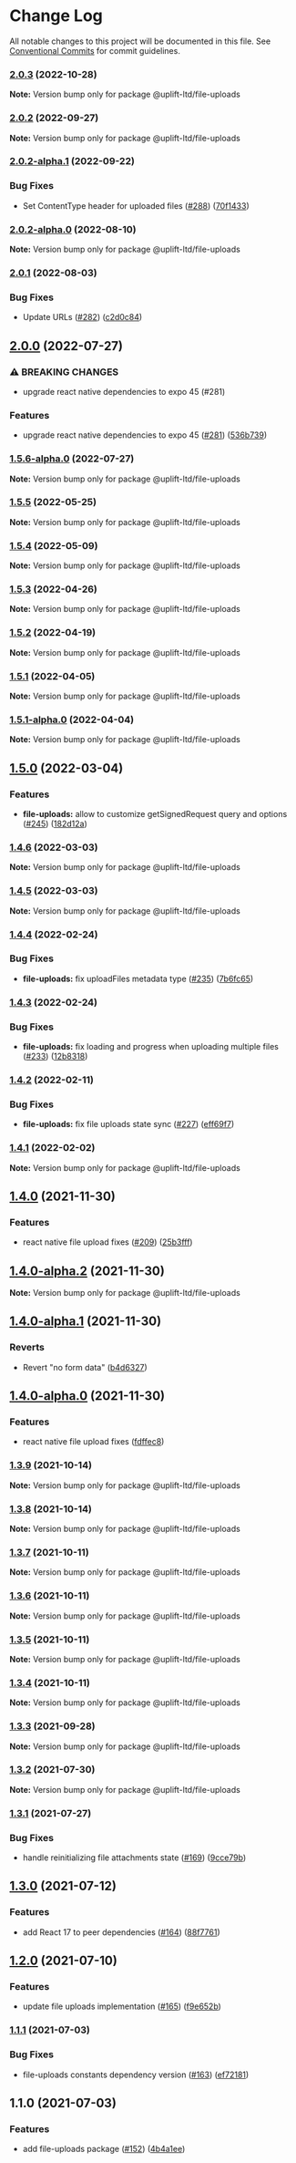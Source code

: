 # Change Log

All notable changes to this project will be documented in this file.
See [Conventional Commits](https://conventionalcommits.org) for commit guidelines.

### [2.0.3](https://github.com/uplift-ltd/nexus/compare/@uplift-ltd/file-uploads@2.0.2...@uplift-ltd/file-uploads@2.0.3) (2022-10-28)

**Note:** Version bump only for package @uplift-ltd/file-uploads





### [2.0.2](https://github.com/uplift-ltd/nexus/compare/@uplift-ltd/file-uploads@2.0.2-alpha.1...@uplift-ltd/file-uploads@2.0.2) (2022-09-27)

**Note:** Version bump only for package @uplift-ltd/file-uploads





### [2.0.2-alpha.1](https://github.com/uplift-ltd/nexus/compare/@uplift-ltd/file-uploads@2.0.1...@uplift-ltd/file-uploads@2.0.2-alpha.1) (2022-09-22)


### Bug Fixes

* Set ContentType header for uploaded files ([#288](https://github.com/uplift-ltd/nexus/issues/288)) ([70f1433](https://github.com/uplift-ltd/nexus/commit/70f143351278b8552f90682d617b588cb3ddf91b))



### [2.0.2-alpha.0](https://github.com/uplift-ltd/nexus/compare/@uplift-ltd/file-uploads@2.0.1...@uplift-ltd/file-uploads@2.0.2-alpha.0) (2022-08-10)

**Note:** Version bump only for package @uplift-ltd/file-uploads





### [2.0.1](https://github.com/uplift-ltd/nexus/compare/@uplift-ltd/file-uploads@2.0.0...@uplift-ltd/file-uploads@2.0.1) (2022-08-03)


### Bug Fixes

* Update URLs ([#282](https://github.com/uplift-ltd/nexus/issues/282)) ([c2d0c84](https://github.com/uplift-ltd/nexus/commit/c2d0c843c8eb18c4a9ae360ee2d840f5be388fac))



## [2.0.0](https://github.com/uplift-ltd/nexus/compare/@uplift-ltd/file-uploads@1.5.5...@uplift-ltd/file-uploads@2.0.0) (2022-07-27)


### ⚠ BREAKING CHANGES

* upgrade react native dependencies to expo 45 (#281)

### Features

* upgrade react native dependencies to expo 45 ([#281](https://github.com/uplift-ltd/nexus/issues/281)) ([536b739](https://github.com/uplift-ltd/nexus/commit/536b7390efd620be40953cd7c800fdeaf87489fc))



### [1.5.6-alpha.0](https://github.com/uplift-ltd/nexus/compare/@uplift-ltd/file-uploads@1.5.5...@uplift-ltd/file-uploads@1.5.6-alpha.0) (2022-07-27)

**Note:** Version bump only for package @uplift-ltd/file-uploads





### [1.5.5](https://github.com/uplift-ltd/nexus/compare/@uplift-ltd/file-uploads@1.5.4...@uplift-ltd/file-uploads@1.5.5) (2022-05-25)

**Note:** Version bump only for package @uplift-ltd/file-uploads





### [1.5.4](https://github.com/uplift-ltd/nexus/compare/@uplift-ltd/file-uploads@1.5.3...@uplift-ltd/file-uploads@1.5.4) (2022-05-09)

**Note:** Version bump only for package @uplift-ltd/file-uploads





### [1.5.3](https://github.com/uplift-ltd/nexus/compare/@uplift-ltd/file-uploads@1.5.2...@uplift-ltd/file-uploads@1.5.3) (2022-04-26)

**Note:** Version bump only for package @uplift-ltd/file-uploads





### [1.5.2](https://github.com/uplift-ltd/nexus/compare/@uplift-ltd/file-uploads@1.5.1...@uplift-ltd/file-uploads@1.5.2) (2022-04-19)

**Note:** Version bump only for package @uplift-ltd/file-uploads





### [1.5.1](https://github.com/uplift-ltd/nexus/compare/@uplift-ltd/file-uploads@1.5.1-alpha.0...@uplift-ltd/file-uploads@1.5.1) (2022-04-05)

**Note:** Version bump only for package @uplift-ltd/file-uploads





### [1.5.1-alpha.0](https://github.com/uplift-ltd/nexus/compare/@uplift-ltd/file-uploads@1.5.0...@uplift-ltd/file-uploads@1.5.1-alpha.0) (2022-04-04)

**Note:** Version bump only for package @uplift-ltd/file-uploads





## [1.5.0](https://github.com/uplift-ltd/nexus/compare/@uplift-ltd/file-uploads@1.4.6...@uplift-ltd/file-uploads@1.5.0) (2022-03-04)


### Features

* **file-uploads:** allow to customize getSignedRequest query and options ([#245](https://github.com/uplift-ltd/nexus/issues/245)) ([182d12a](https://github.com/uplift-ltd/nexus/commit/182d12a518059bdc8edeaa47e81df4fb2b26eb2f))



### [1.4.6](https://github.com/uplift-ltd/nexus/compare/@uplift-ltd/file-uploads@1.4.5...@uplift-ltd/file-uploads@1.4.6) (2022-03-03)

**Note:** Version bump only for package @uplift-ltd/file-uploads





### [1.4.5](https://github.com/uplift-ltd/nexus/compare/@uplift-ltd/file-uploads@1.4.4...@uplift-ltd/file-uploads@1.4.5) (2022-03-03)

**Note:** Version bump only for package @uplift-ltd/file-uploads





### [1.4.4](https://github.com/uplift-ltd/nexus/compare/@uplift-ltd/file-uploads@1.4.3...@uplift-ltd/file-uploads@1.4.4) (2022-02-24)


### Bug Fixes

* **file-uploads:** fix uploadFiles metadata type ([#235](https://github.com/uplift-ltd/nexus/issues/235)) ([7b6fc65](https://github.com/uplift-ltd/nexus/commit/7b6fc6554730ad59036d79786f8239cf717fe31b))



### [1.4.3](https://github.com/uplift-ltd/nexus/compare/@uplift-ltd/file-uploads@1.4.2...@uplift-ltd/file-uploads@1.4.3) (2022-02-24)


### Bug Fixes

* **file-uploads:** fix loading and progress when uploading multiple files ([#233](https://github.com/uplift-ltd/nexus/issues/233)) ([12b8318](https://github.com/uplift-ltd/nexus/commit/12b8318fb323d7d9b4a948e8251fc9e240caf526))



### [1.4.2](https://github.com/uplift-ltd/nexus/compare/@uplift-ltd/file-uploads@1.4.1...@uplift-ltd/file-uploads@1.4.2) (2022-02-11)


### Bug Fixes

* **file-uploads:** fix file uploads state sync ([#227](https://github.com/uplift-ltd/nexus/issues/227)) ([eff69f7](https://github.com/uplift-ltd/nexus/commit/eff69f774b81a913eab0d1625f743603c32ae831))



### [1.4.1](https://github.com/uplift-ltd/nexus/compare/@uplift-ltd/file-uploads@1.4.0...@uplift-ltd/file-uploads@1.4.1) (2022-02-02)

**Note:** Version bump only for package @uplift-ltd/file-uploads





## [1.4.0](https://github.com/uplift-ltd/nexus/compare/@uplift-ltd/file-uploads@1.3.9...@uplift-ltd/file-uploads@1.4.0) (2021-11-30)


### Features

* react native file upload fixes ([#209](https://github.com/uplift-ltd/nexus/issues/209)) ([25b3fff](https://github.com/uplift-ltd/nexus/commit/25b3fff71ae0e45b6a85bce7168e459951bad3b0))



## [1.4.0-alpha.2](https://github.com/uplift-ltd/nexus/compare/@uplift-ltd/file-uploads@1.4.0-alpha.1...@uplift-ltd/file-uploads@1.4.0-alpha.2) (2021-11-30)

**Note:** Version bump only for package @uplift-ltd/file-uploads





## [1.4.0-alpha.1](https://github.com/uplift-ltd/nexus/compare/@uplift-ltd/file-uploads@1.4.0-alpha.0...@uplift-ltd/file-uploads@1.4.0-alpha.1) (2021-11-30)


### Reverts

* Revert "no form data" ([b4d6327](https://github.com/uplift-ltd/nexus/commit/b4d63279df2dff2ccebd29d456da59c04fded14f))



## [1.4.0-alpha.0](https://github.com/uplift-ltd/nexus/compare/@uplift-ltd/file-uploads@1.3.9...@uplift-ltd/file-uploads@1.4.0-alpha.0) (2021-11-30)


### Features

* react native file upload fixes ([fdffec8](https://github.com/uplift-ltd/nexus/commit/fdffec8b7c9e1f5025148a271550da013acc4323))



### [1.3.9](https://github.com/uplift-ltd/nexus/compare/@uplift-ltd/file-uploads@1.3.8...@uplift-ltd/file-uploads@1.3.9) (2021-10-14)

**Note:** Version bump only for package @uplift-ltd/file-uploads





### [1.3.8](https://github.com/uplift-ltd/nexus/compare/@uplift-ltd/file-uploads@1.3.7...@uplift-ltd/file-uploads@1.3.8) (2021-10-14)

**Note:** Version bump only for package @uplift-ltd/file-uploads





### [1.3.7](https://github.com/uplift-ltd/nexus/compare/@uplift-ltd/file-uploads@1.3.6...@uplift-ltd/file-uploads@1.3.7) (2021-10-11)

**Note:** Version bump only for package @uplift-ltd/file-uploads





### [1.3.6](https://github.com/uplift-ltd/nexus/compare/@uplift-ltd/file-uploads@1.3.5...@uplift-ltd/file-uploads@1.3.6) (2021-10-11)

**Note:** Version bump only for package @uplift-ltd/file-uploads





### [1.3.5](https://github.com/uplift-ltd/nexus/compare/@uplift-ltd/file-uploads@1.3.4...@uplift-ltd/file-uploads@1.3.5) (2021-10-11)

**Note:** Version bump only for package @uplift-ltd/file-uploads





### [1.3.4](https://github.com/uplift-ltd/nexus/compare/@uplift-ltd/file-uploads@1.3.3...@uplift-ltd/file-uploads@1.3.4) (2021-10-11)

**Note:** Version bump only for package @uplift-ltd/file-uploads





### [1.3.3](https://github.com/uplift-ltd/nexus/compare/@uplift-ltd/file-uploads@1.3.2...@uplift-ltd/file-uploads@1.3.3) (2021-09-28)

**Note:** Version bump only for package @uplift-ltd/file-uploads





### [1.3.2](https://github.com/uplift-ltd/nexus/compare/@uplift-ltd/file-uploads@1.3.1...@uplift-ltd/file-uploads@1.3.2) (2021-07-30)

**Note:** Version bump only for package @uplift-ltd/file-uploads





### [1.3.1](https://github.com/uplift-ltd/nexus/compare/@uplift-ltd/file-uploads@1.3.0...@uplift-ltd/file-uploads@1.3.1) (2021-07-27)


### Bug Fixes

* handle reinitializing file attachments state ([#169](https://github.com/uplift-ltd/nexus/issues/169)) ([9cce79b](https://github.com/uplift-ltd/nexus/commit/9cce79bc99c976becf59638bbba7d8d47701ab19))



## [1.3.0](https://github.com/uplift-ltd/nexus/compare/@uplift-ltd/file-uploads@1.2.0...@uplift-ltd/file-uploads@1.3.0) (2021-07-12)


### Features

* add React 17 to peer dependencies ([#164](https://github.com/uplift-ltd/nexus/issues/164)) ([88f7761](https://github.com/uplift-ltd/nexus/commit/88f77615dfab14127dfdf76f665ee73c3195bcb4))



## [1.2.0](https://github.com/uplift-ltd/nexus/compare/@uplift-ltd/file-uploads@1.1.1...@uplift-ltd/file-uploads@1.2.0) (2021-07-10)


### Features

* update file uploads implementation ([#165](https://github.com/uplift-ltd/nexus/issues/165)) ([f9e652b](https://github.com/uplift-ltd/nexus/commit/f9e652b1c5486169b7c986d9df5742131909a423))



### [1.1.1](https://github.com/uplift-ltd/nexus/compare/@uplift-ltd/file-uploads@1.1.0...@uplift-ltd/file-uploads@1.1.1) (2021-07-03)


### Bug Fixes

* file-uploads constants dependency version ([#163](https://github.com/uplift-ltd/nexus/issues/163)) ([ef72181](https://github.com/uplift-ltd/nexus/commit/ef7218111a9b1c383be6b680f70b93b84c603789))



## 1.1.0 (2021-07-03)


### Features

* add file-uploads package ([#152](https://github.com/uplift-ltd/nexus/issues/152)) ([4b4a1ee](https://github.com/uplift-ltd/nexus/commit/4b4a1eeb9aacc4fa7541ee790b4eb499daac10f7))
